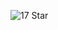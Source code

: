 ![17 Star](https://en.wikipedia.org/wiki/The_Star_%28Tarot_card%29#/media/File:RWS_Tarot_17_Star.jpg)
